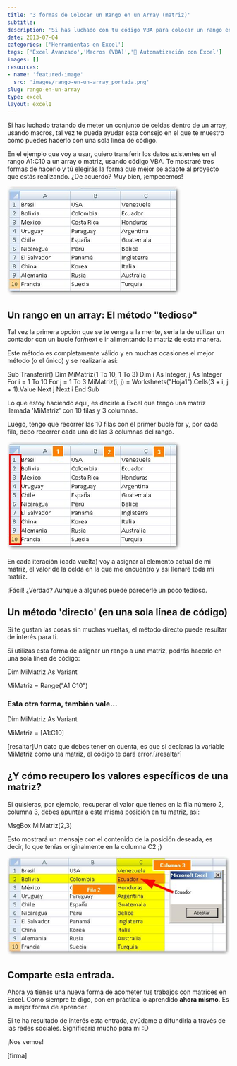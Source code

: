 ```yaml
---
title: '3 formas de Colocar un Rango en un Array (matriz)'
subtitle: 
description: 'Si has luchado con tu código VBA para colocar un rango en un array (matriz) tal vez este artículo te resulte de mucha utilidad.'
date: 2013-07-04
categories: ['Herramientas en Excel']
tags: ['Excel Avanzado','Macros (VBA)','🤖 Automatización con Excel']
images: []
resources: 
- name: 'featured-image'
  src: 'images/rango-en-un-array_portada.png'
slug: rango-en-un-array
type: excel
layout: excel1
---
```


Si has luchado tratando de meter un conjunto de celdas dentro de un array, usando macros, tal vez te pueda ayudar este consejo en el que te muestro cómo puedes hacerlo con una sola línea de código.

En el ejemplo que voy a usar, quiero transferir los datos existentes en el rango A1:C10 a un array o matriz, usando código VBA. Te mostraré tres formas de hacerlo y tú elegirás la forma que mejor se adapte al proyecto que estás realizando. ¿De acuerdo? Muy bien, ¡empecemos!

[![Rango en un Array](images/como-colocar-un-rango-en-un-array-000032.jpg)](http://raymundoycaza.com/wp-content/uploads/como-colocar-un-rango-en-un-array-000032.jpg)

## Un rango en un array: El método "tedioso"

Tal vez la primera opción que se te venga a la mente, seria la de utilizar un contador con un bucle for/next e ir alimentando la matriz de esta manera.

Este método es completamente válido y en muchas ocasiones el mejor método (o el único) y se realizaría así:

Sub Transferir()
Dim MiMatriz(1 To 10, 1 To 3)
Dim i As Integer, j As Integer
For i \= 1 To 10
For j \= 1 To 3
MiMatriz(i, j) \= Worksheets("Hoja1").Cells(3 + i, j + 1).Value
Next j
Next i
End Sub

Lo que estoy haciendo aquí, es decirle a Excel que tengo una matriz llamada 'MiMatriz' con 10 filas y 3 columnas.

Luego, tengo que recorrer las 10 filas con el primer bucle for y, por cada fila, debo recorrer cada una de las 3 columnas del rango.

[![Rango en un Array](images/como-colocar-un-rango-en-un-array-000033.jpg)](http://raymundoycaza.com/wp-content/uploads/como-colocar-un-rango-en-un-array-000033.jpg)

En cada iteración (cada vuelta) voy a asignar al elemento actual de mi matriz, el valor de la celda en la que me encuentro y así llenaré toda mi matriz.

¡Fácil! ¿Verdad? Aunque a algunos puede parecerle un poco tedioso.

## Un método 'directo' (en una sola línea de código)

Si te gustan las cosas sin muchas vueltas, el método directo puede resultar de interés para ti.

Si utilizas esta forma de asignar un rango a una matriz, podrás hacerlo en una sola línea de código:

Dim MiMatriz As Variant

MiMatriz \= Range("A1:C10")

### Esta otra forma, también vale...

Dim MiMatriz As Variant

MiMatriz \= \[A1:C10\]

\[resaltar\]Un dato que debes tener en cuenta, es que si declaras la variable MiMatriz como una matriz, el código te dará error.\[/resaltar\]

## ¿Y cómo recupero los valores específicos de una matriz?

Si quisieras, por ejemplo, recuperar el valor que tienes en la fila número 2, columna 3, debes apuntar a esta misma posición en tu matriz, así:

MsgBox MiMatriz(2,3)

Esto mostrará un mensaje con el contenido de la posición deseada, es decir, lo que tenías originalmente en la columna C2 ;)

[![Rango en un Array](images/como-colocar-un-rango-en-un-array-000034.jpg)](http://raymundoycaza.com/wp-content/uploads/como-colocar-un-rango-en-un-array-000034.jpg)

## Comparte esta entrada.

Ahora ya tienes una nueva forma de acometer tus trabajos con matrices en Excel. Como siempre te digo, pon en práctica lo aprendido **ahora mismo**. Es la mejor forma de aprender.

Si te ha resultado de interés esta entrada, ayúdame a difundirla a través de las redes sociales. Significaría mucho para mi :D

¡Nos vemos!

\[firma\]
